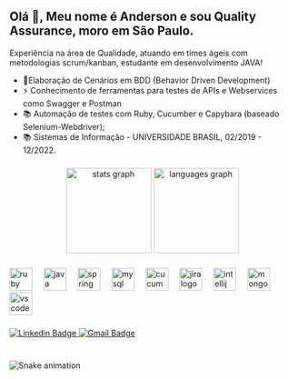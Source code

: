 <h2 align="left">Olá 👋, Meu nome é Anderson e sou Quality Assurance, moro em São Paulo.</h2>

Experiência na área de Qualidade, atuando em times ágeis com metodologias scrum/kanban, estudante em desenvolvimento JAVA!

- :seedling:Elaboração de Cenários em BDD (Behavior Driven Development) 
- :zap: Conhecimento de ferramentas para testes de APIs e Webservices como Swagger e Postman
- :books: Automação de testes com Ruby, Cucumber e Capybara (baseado Selenium-Webdriver);
- :books: Sistemas de Informação - UNIVERSIDADE BRASIL, 02/2019 - 12/2022.

###

<div align="center">
<img src="https://github-readme-stats.vercel.app/api?username=anderson029&hide_title=false&hide_rank=false&show_icons=true&include_all_commits=true&count_private=true&disable_animations=false&theme=dracula&locale=en&hide_border=false" height="150" alt="stats graph" />
<img src="https://github-readme-stats.vercel.app/api/top-langs?username=anderson029&locale=en&hide_title=false&layout=compact&card_width=320&langs_count=5&theme=dracula&hide_border=false" height="150" alt="languages graph" />
</div>

###

<div align="left">
<img src="https://cdn.jsdelivr.net/gh/devicons/devicon/icons/ruby/ruby-original.svg" height="40" alt="ruby logo" />
<img width="12" />
<img src="https://cdn.jsdelivr.net/gh/devicons/devicon/icons/java/java-original.svg" height="40" alt="java logo" />
<img width="12" />
<img src="https://cdn.jsdelivr.net/gh/devicons/devicon/icons/spring/spring-original.svg" height="40" alt="spring logo" />
<img width="12" />
<img src="https://cdn.jsdelivr.net/gh/devicons/devicon/icons/mysql/mysql-original.svg" height="40" alt="mysql logo" />
<img width="12" />
<img src="https://cdn.jsdelivr.net/gh/devicons/devicon/icons/cucumber/cucumber-plain.svg" height="40" alt="cucumber logo" />
<img width="12" />
<img src="https://cdn.jsdelivr.net/gh/devicons/devicon/icons/jira/jira-original.svg" height="40" alt="jira logo" />
<img width="12" />
<img src="https://cdn.jsdelivr.net/gh/devicons/devicon/icons/intellij/intellij-original.svg" height="40" alt="intellij logo" />
<img width="12" />
<img src="https://cdn.jsdelivr.net/gh/devicons/devicon/icons/mongodb/mongodb-original.svg" height="40" alt="mongodb logo" />
<img width="12" />
<img src="https://cdn.jsdelivr.net/gh/devicons/devicon/icons/vscode/vscode-original.svg" height="40" alt="vscode logo" />
</div>

###

<div align="left">
<a href="https://www.linkedin.com/in/anderson-ferreira30/"><img src="https://img.shields.io/badge/-andersonoliveira-blue?style=flat-square&logo=Linkedin&logoColor=white" alt="Linkedin Badge" />
<a href="mailto:adnnovato90@gmail.com"><img src="https://img.shields.io/badge/-adnnovato90@gmail.com-c14438?style=flat-square&logo=Gmail&logoColor=white" alt="Gmail Badge" /></a>
</div>

###
<div>
<br clear="both" />
<img src="https://raw.githubusercontent.com/anderson029/output/snake.svg" alt="Snake animation" />


